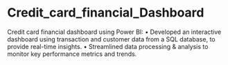 # Credit_card_financial_Dashboard
 Credit card financial dashboard using Power BI:  • Developed an interactive dashboard using  transaction and customer data from a SQL database,  to provide real-time insights.  • Streamlined data processing &amp; analysis to monitor  key performance metrics and trends.  
